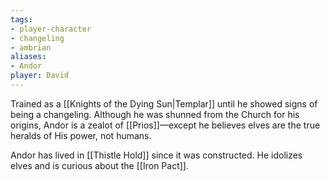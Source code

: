 ```yaml
---
tags:
- player-character
- changeling
- ambrian
aliases:
- Andor
player: David
---
```


Trained as a [[Knights of the Dying Sun|Templar]] until he showed signs of being a changeling.
Although he was shunned from the Church for his origins, Andor is a zealot of [[Prios]]—except he believes elves are the true heralds of His power, not humans.

Andor has lived in [[Thistle Hold]] since it was constructed. He idolizes elves and is curious about the [[Iron Pact]].